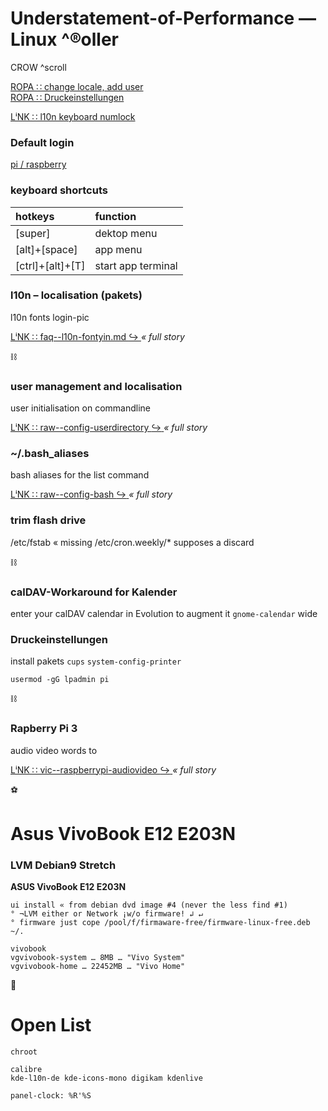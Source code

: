 # Understatement-of-Performance — Linux ^®oller
CROW ^scroll

[ ROPA ∷ change locale, add user ](#user-management-and-localisation)  
[ ROPA ∷ Druckeinstellungen ](#druckeinstellungen)  


[LⁱNK ∷ l10n keyboard numlock](./faq--l10n-keyboard.md)  


### Default login

[ pi / raspberry ](https://downloads.raspberrypi.org/raspbian/images/)


### keyboard shortcuts

| hotkeys | function |
| :--- | :--- |
| \[super\] | dektop menu |
| \[alt\]+\[space\] | app menu |
| \[ctrl\]+\[alt\]+\[T\] | start app terminal |


### l10n – localisation (pakets)

l10n fonts login-pic

[LⁱNK ∷ faq--l10n-fontyin.md :arrow_right_hook: ](./faq--l10n-fontyin.md) _« full story_


:chains:

### user management and localisation

user initialisation on commandline

[ LⁱNK ∷ raw--config-userdirectory :arrow_right_hook: ](./raw--config-userdirectory.md) _« full story_


### ~/.bash_aliases

bash aliases for the list command

[ LⁱNK ∷ raw--config-bash :arrow_right_hook: ](./raw--config-bash.md) _« full story_


### trim flash drive

/etc/fstab « missing /etc/cron.weekly/* supposes a discard


:chains:

### calDAV-Workaround for Kalender

enter your calDAV calendar in Evolution to augment it `gnome-calendar` wide


### Druckeinstellungen

install pakets `cups` `system-config-printer`

```
usermod -gG lpadmin pi
```


:chains:

### Rapberry Pi 3

audio video words to

[ LⁱNK ∷ vic--raspberrypi-audiovideo :arrow_right_hook: ](./vic--raspberrypi-audiovideo.md) _« full story_


:soccer:

# Asus VivoBook E12 E203N

### LVM Debian9 Stretch

**ASUS VivoBook E12 E203N**

```
ui install « from debian dvd image #4 (never the less find #1)
° ¬LVM either or Network ¡w/o firmware! ↲ ↵
° firmware just cope /pool/f/firmaware-free/firmware-linux-free.deb ~/.

vivobook
vgvivobook-system … 8MB … "Vivo System"
vgvivobook-home … 22452MB … "Vivo Home"
```


:football:

# Open List

```
chroot

calibre
kde-l10n-de kde-icons-mono digikam kdenlive

panel-clock: %R'%S

```
